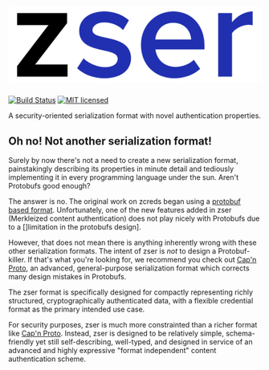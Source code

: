 # ![zser][zser-logo-image]

[![Build Status][build-image]][build-link]
[![MIT licensed][license-image]][license-link]

[zser-logo-image]: https://raw.githubusercontent.com/zcred/logos/master/zser-logo-md.png
[build-image]: https://secure.travis-ci.org/zcred/zser.svg?branch=master
[build-link]: http://travis-ci.org/zcred/zser
[license-image]: https://img.shields.io/badge/license-MIT-blue.svg
[license-link]: https://github.com/zcred/zser/blob/master/LICENSE.txt

A security-oriented serialization format with novel authentication properties.

## Oh no! Not another serialization format!

Surely by now there's not a need to create a new serialization format,
painstakingly describing its properties in minute detail and tediously
implementing it in every programming language under the sun. Aren't
Protobufs good enough?

The answer is no. The original work on zcreds began using a
[protobuf based format]. Unfortunately, one of the new features added
in zser (Merkleized content authentication) does not play nicely with
Protobufs due to a []limitation in the protobufs design].

However, that does not mean there is anything inherently wrong with these
other serialization formats. The intent of zser is *not* to design a
Protobuf-killer. If that's what you're looking for, we recommend you check out
[Cap'n Proto], an advanced, general-purpose serialization format which
corrects many design mistakes in Protobufs.

The zser format is specifically designed for compactly representing richly
structured, cryptographically authenticated data, with a flexible credential
format as the primary intended use case.

For security purposes, zser is much more constrainted than a richer format
like [Cap'n Proto]. Instead, zser is designed to be relatively simple,
schema-friendly yet still self-describing, well-typed, and designed in service
of an advanced and highly expressive "format independent" content
authentication scheme.

[protobuf based format]: https://github.com/protocreds/
[limitation in the protobufs design]: https://github.com/google/protobuf/issues/2629
[Cap'n Proto]: https://capnproto.org/
